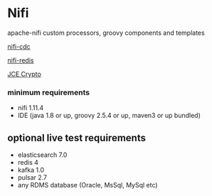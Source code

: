 # Nifi
apache-nifi custom processors, groovy components and templates

[nifi-cdc](java/nifi-cdc/README.md)

[nifi-redis](java/nifi-redis/README.md)

[JCE Crypto](java/nifi-std/README.md)



### minimum requirements
- nifi 1.11.4
- IDE (java 1.8 or up, groovy 2.5.4 or up, maven3 or up bundled)

## optional live test requirements 
- elasticsearch 7.0
- redis 4
- kafka 1.0
- pulsar 2.7
- any RDMS database (Oracle, MsSql, MySql etc)


